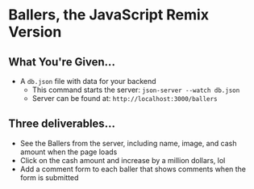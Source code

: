 # Ballers, the JavaScript Remix Version

## What You're Given...
  * A `db.json` file with data for your backend
    * This command starts the server: `json-server --watch db.json`
    * Server can be found at: `http://localhost:3000/ballers`

## Three deliverables...

  * See the Ballers from the server, including name, image, and cash amount when the page loads
  * Click on the cash amount and increase by a million dollars, lol
  * Add a comment form to each baller that shows comments when the form is submitted
